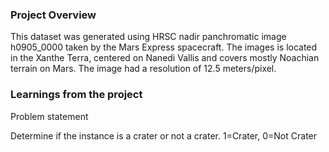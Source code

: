 ### Project Overview

 This dataset was generated using HRSC nadir panchromatic image h0905_0000 taken by the Mars Express spacecraft. The images is located in the Xanthe Terra, centered on Nanedi Vallis and covers mostly Noachian terrain on Mars. The image had a resolution of 12.5 meters/pixel.


### Learnings from the project

 Problem statement

Determine if the instance is a crater or not a crater. 1=Crater, 0=Not Crater


